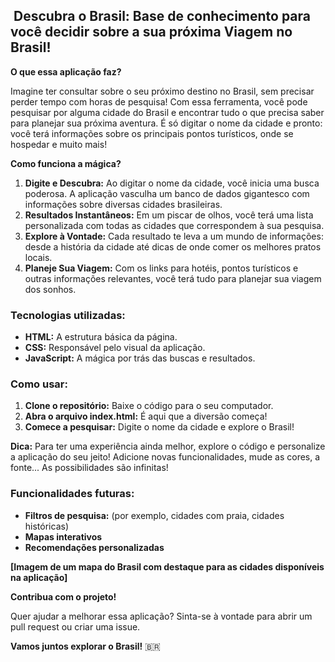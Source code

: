 ## ️ Descubra o Brasil: Base de conhecimento para você decidir sobre a sua próxima Viagem no Brasil!

**O que essa aplicação faz?**

Imagine ter consultar sobre  o seu próximo destino no Brasil, sem precisar perder tempo com horas de pesquisa! Com essa ferramenta, você pode pesquisar por alguma cidade do Brasil e encontrar tudo o que precisa saber para planejar sua próxima aventura. É só digitar o nome da cidade e pronto: você terá informações sobre os principais pontos turísticos, onde se hospedar e muito mais!

**Como funciona a mágica?**

1. **Digite e Descubra:** Ao digitar o nome da cidade, você inicia uma busca poderosa. A aplicação vasculha um banco de dados gigantesco com informações sobre diversas cidades brasileiras.
2. **Resultados Instantâneos:** Em um piscar de olhos, você terá uma lista personalizada com todas as cidades que correspondem à sua pesquisa.
3. **Explore à Vontade:** Cada resultado te leva a um mundo de informações: desde a história da cidade até dicas de onde comer os melhores pratos locais.
4. **Planeje Sua Viagem:** Com os links para hotéis, pontos turísticos e outras informações relevantes, você terá tudo para planejar sua viagem dos sonhos.

### **Tecnologias utilizadas:**

* **HTML:** A estrutura básica da página.
* **CSS:** Responsável pelo visual da aplicação.
* **JavaScript:** A mágica por trás das buscas e resultados.

### **Como usar:**

1. **Clone o repositório:** Baixe o código para o seu computador.
2. **Abra o arquivo index.html:** É aqui que a diversão começa!
3. **Comece a pesquisar:** Digite o nome da cidade e explore o Brasil!

**Dica:** Para ter uma experiência ainda melhor, explore o código e personalize a aplicação do seu jeito! Adicione novas funcionalidades, mude as cores, a fonte... As possibilidades são infinitas!

### **Funcionalidades futuras:**

* **Filtros de pesquisa:** (por exemplo, cidades com praia, cidades históricas)
* **Mapas interativos**
* **Recomendações personalizadas**

**[Imagem de um mapa do Brasil com destaque para as cidades disponíveis na aplicação]**

**Contribua com o projeto!**

Quer ajudar a melhorar essa aplicação? Sinta-se à vontade para abrir um pull request ou criar uma issue.

**Vamos juntos explorar o Brasil!** 🇧🇷
